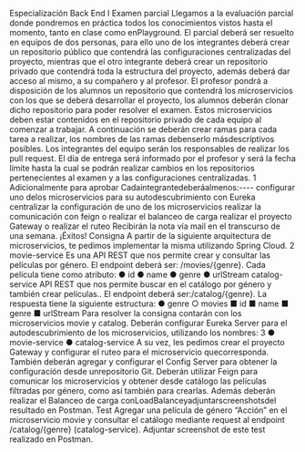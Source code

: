 Especialización Back End I
 Examen parcial
 Llegamos a la evaluación parcial donde pondremos en práctica todos los conocimientos
 vistos hasta el momento, tanto en clase como enPlayground.
 El parcial deberá ser resuelto en equipos de dos personas, para ello uno de los integrantes
 deberá crear un repositorio público que contendrá las configuraciones centralizadas del
 proyecto, mientras que el otro integrante deberá crear un repositorio privado que contendrá
 toda la estructura del proyecto, además deberá dar acceso al mismo, a su compañero y al
 profesor.
 El profesor pondrá a disposición de los alumnos un repositorio que contendrá los
 microservicios con los que se deberá desarrollar el proyecto, los alumnos deberán clonar
 dicho repositorio para poder resolver el examen. Estos microservicios deben estar
 contenidos en el repositorio privado de cada equipo al comenzar a trabajar.
 A continuación se deberán crear ramas para cada tarea a realizar, los nombres de las ramas
 debenserlo másdescriptivos posibles.
 Los integrantes del equipo serán los responsables de realizar los pull request.
 El día de entrega será informado por el profesor y será la fecha límite hasta la cual se podrán
 realizar cambios en los repositorios pertenecientes al examen y a las configuraciones
 centralizadas.
 1
Adicionalmente para aprobar
 Cadaintegrantedeberáalmenos:----
 configurar uno delos microservicios para su autodescubrimiento con Eureka
 centralizar la configuración de uno de los microservicios
 realizar la comunicación con feign o realizar el balanceo de carga
 realizar el proyecto Gateway o realizar el ruteo
 Recibirán la nota vía mail en el transcurso de una semana. ¡Éxitos!
 Consigna
 A partir de la siguiente arquitectura de microservicios, te pedimos implementar la misma
 utilizando Spring Cloud.
 2
movie-service
 Es una API REST que nos permite crear y consultar las películas por género. El endpoint
 deberá ser: /movies/{genre}. Cada película tiene como atributo:
 ● id
 ● name
 ● genre
 ● urlStream
 catalog-service
 API REST que nos permite buscar en el catálogo por género y también crear películas.. El
 endpoint deberá ser:/catalog/{genre}.
 La respuesta tiene la siguiente estructura:
 ● genre
 ○ movies
 ■ id
 ■ name
 ■ genre
 ■ urlStream
 Para resolver la consigna contarán con los microservicios movie y catalog. Deberán
 configurar Eureka Server para el autodescubrimiento de los microservicios, utilizando los
 nombres:
 3
● movie-service
 ● catalog-service
 A su vez, les pedimos crear el proyecto Gateway y configurar el ruteo para el microservicio
 quecorresponda.
 También deberán agregar y configurar el Config Server para obtener la configuración desde
 unrepositorio Git.
 Deberán utilizar Feign para comunicar los microservicios y obtener desde catálogo las
 películas filtradas por género, como así también para crearlas.
 Además deberán realizar el Balanceo de carga conLoadBalanceyadjuntarscreenshotsdel
 resultado en Postman.
 Test
 Agregar una película de género “Acción” en el microservicio movie y consultar el catálogo
 mediante request al endpoint /catalog/{genre} (catalog-service). Adjuntar screenshot de
 este test realizado en Postman.
